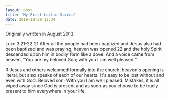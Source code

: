```yaml
---
layout: post
title: "My First Lectio Divina"
date: 2018-12-29 12:34
---
```

Originally written in August 2013.

Luke 3:21-22
	21 After all the people had been baptized and Jesus also had been baptized and was praying, heaven was opened 22 and the holy Spirit descended upon him in bodily form like a dove. And a voice came from heaven, “You are my beloved Son; with you I am well pleased.”
	
R:Jesus and others welcomed formally into the church, heaven's opening is literal, but also speaks of each of our hearts. It's easy to be lost without and even with God. Beloved son; With you I am well pleased. Mistakes, it is all wiped away since God is present and as soon as you choose to be truely present to him everywhere in your life.